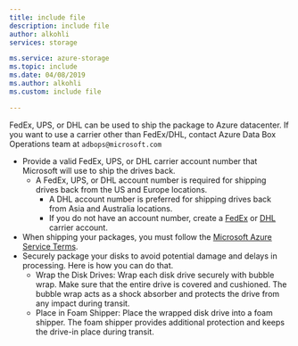 ```yaml
---
title: include file
description: include file
author: alkohli
services: storage

ms.service: azure-storage
ms.topic: include
ms.date: 04/08/2019
ms.author: alkohli
ms.custom: include file

---
```


FedEx, UPS, or DHL can be used to ship the package to Azure datacenter. If you want to use a carrier other than FedEx/DHL, contact Azure Data Box Operations team at `adbops@microsoft.com`

* Provide a valid FedEx, UPS, or DHL carrier account number that Microsoft will use to ship the drives back.
  * A FedEx, UPS, or DHL account number is required for shipping drives back from the US and Europe locations.
    * A DHL account number is preferred for shipping drives back from Asia and Australia locations.
    * If you do not have an account number, create a [FedEx](https://www.fedex.com/us/oadr/) or [DHL](http://www.dhl.com/) carrier account.
* When shipping your packages, you must follow the [Microsoft Azure Service Terms](https://azure.microsoft.com/support/legal/services-terms/).
* Securely package your disks to avoid potential damage and delays in processing. Here is how you can do that. 
    * Wrap the Disk Drives: Wrap each disk drive securely with bubble wrap. Make sure that the entire drive is covered and cushioned. The bubble wrap acts as a shock absorber and protects the drive from any impact during transit.
    * Place in Foam Shipper: Place the wrapped disk drive into a foam shipper. The foam shipper provides additional protection and keeps the drive-in place during transit.

